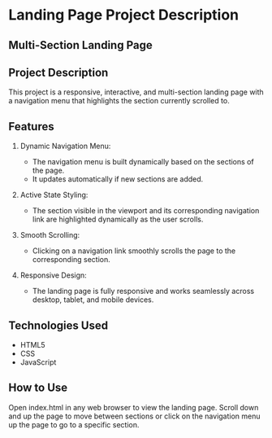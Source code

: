 # Landing Page Project Description

## Multi-Section Landing Page

## Project Description
This project is a responsive, interactive, and multi-section landing page with a navigation menu that highlights the section currently scrolled to.

## Features
1. Dynamic Navigation Menu:

    * The navigation menu is built dynamically based on the sections of the page.
    * It updates automatically if new sections are added.
2. Active State Styling:
    * The section visible in the viewport and its corresponding navigation link are highlighted dynamically as the user scrolls.
3. Smooth Scrolling:
    * Clicking on a navigation link smoothly scrolls the page to the corresponding section.
4. Responsive Design:
    * The landing page is fully responsive and works seamlessly across desktop, tablet, and mobile devices.

## Technologies Used
* HTML5
* CSS
* JavaScript
## How to Use
Open index.html in any web browser to view the landing page.
Scroll down and up the page to move between sections or click on the navigation menu up the page to go to a specific section.
